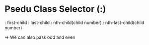 # Psedu Class Selector (:)
: first-child
: last-child
: nth-child(child number)
: nth-last-child(child number)

-> We can also pass odd and even